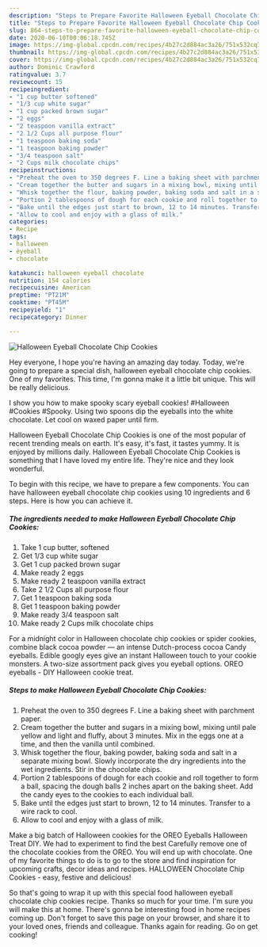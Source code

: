 ```yaml
---
description: "Steps to Prepare Favorite Halloween Eyeball Chocolate Chip Cookies"
title: "Steps to Prepare Favorite Halloween Eyeball Chocolate Chip Cookies"
slug: 864-steps-to-prepare-favorite-halloween-eyeball-chocolate-chip-cookies
date: 2020-06-10T00:06:18.745Z
image: https://img-global.cpcdn.com/recipes/4b27c2d884ac3a26/751x532cq70/halloween-eyeball-chocolate-chip-cookies-recipe-main-photo.jpg
thumbnail: https://img-global.cpcdn.com/recipes/4b27c2d884ac3a26/751x532cq70/halloween-eyeball-chocolate-chip-cookies-recipe-main-photo.jpg
cover: https://img-global.cpcdn.com/recipes/4b27c2d884ac3a26/751x532cq70/halloween-eyeball-chocolate-chip-cookies-recipe-main-photo.jpg
author: Dominic Crawford
ratingvalue: 3.7
reviewcount: 15
recipeingredient:
- "1 cup butter softened"
- "1/3 cup white sugar"
- "1 cup packed brown sugar"
- "2 eggs"
- "2 teaspoon vanilla extract"
- "2 1/2 Cups all purpose flour"
- "1 teaspoon baking soda"
- "1 teaspoon baking powder"
- "3/4 teaspoon salt"
- "2 Cups milk chocolate chips"
recipeinstructions:
- "Preheat the oven to 350 degrees F. Line a baking sheet with parchment paper."
- "Cream together the butter and sugars in a mixing bowl, mixing until pale yellow and light and fluffy, about 3 minutes. Mix in the eggs one at a time, and then the vanilla until combined."
- "Whisk together the flour, baking powder, baking soda and salt in a separate mixing bowl. Slowly incorporate the dry ingredients into the wet ingredients. Stir in the chocolate chips."
- "Portion 2 tablespoons of dough for each cookie and roll together to form a ball, spacing the dough balls 2 inches apart on the baking sheet. Add the candy eyes to the cookies to each individual ball."
- "Bake until the edges just start to brown, 12 to 14 minutes. Transfer to a wire rack to cool."
- "Allow to cool and enjoy with a glass of milk."
categories:
- Recipe
tags:
- halloween
- eyeball
- chocolate

katakunci: halloween eyeball chocolate 
nutrition: 154 calories
recipecuisine: American
preptime: "PT21M"
cooktime: "PT45M"
recipeyield: "1"
recipecategory: Dinner

---
```



![Halloween Eyeball Chocolate Chip Cookies](https://img-global.cpcdn.com/recipes/4b27c2d884ac3a26/751x532cq70/halloween-eyeball-chocolate-chip-cookies-recipe-main-photo.jpg)

Hey everyone, I hope you're having an amazing day today. Today, we're going to prepare a special dish, halloween eyeball chocolate chip cookies. One of my favorites. This time, I'm gonna make it a little bit unique. This will be really delicious.

I show you how to make spooky scary eyeball cookies! #Halloween #Cookies #Spooky. Using two spoons dip the eyeballs into the white chocolate. Let cool on waxed paper until firm.

Halloween Eyeball Chocolate Chip Cookies is one of the most popular of recent trending meals on earth. It's easy, it's fast, it tastes yummy. It is enjoyed by millions daily. Halloween Eyeball Chocolate Chip Cookies is something that I have loved my entire life. They're nice and they look wonderful.


To begin with this recipe, we have to prepare a few components. You can have halloween eyeball chocolate chip cookies using 10 ingredients and 6 steps. Here is how you can achieve it.

<!--inarticleads1-->

##### The ingredients needed to make Halloween Eyeball Chocolate Chip Cookies:

1. Take 1 cup butter, softened
1. Get 1/3 cup white sugar
1. Get 1 cup packed brown sugar
1. Make ready 2 eggs
1. Make ready 2 teaspoon vanilla extract
1. Take 2 1/2 Cups all purpose flour
1. Get 1 teaspoon baking soda
1. Get 1 teaspoon baking powder
1. Make ready 3/4 teaspoon salt
1. Make ready 2 Cups milk chocolate chips


For a midnight color in Halloween chocolate chip cookies or spider cookies, combine black cocoa powder — an intense Dutch-process cocoa Candy eyeballs. Edible googly eyes give an instant Halloween touch to your cookie monsters. A two-size assortment pack gives you eyeball options. OREO eyeballs - DIY Halloween cookie treat. 

<!--inarticleads2-->

##### Steps to make Halloween Eyeball Chocolate Chip Cookies:

1. Preheat the oven to 350 degrees F. Line a baking sheet with parchment paper.
1. Cream together the butter and sugars in a mixing bowl, mixing until pale yellow and light and fluffy, about 3 minutes. Mix in the eggs one at a time, and then the vanilla until combined.
1. Whisk together the flour, baking powder, baking soda and salt in a separate mixing bowl. Slowly incorporate the dry ingredients into the wet ingredients. Stir in the chocolate chips.
1. Portion 2 tablespoons of dough for each cookie and roll together to form a ball, spacing the dough balls 2 inches apart on the baking sheet. Add the candy eyes to the cookies to each individual ball.
1. Bake until the edges just start to brown, 12 to 14 minutes. Transfer to a wire rack to cool.
1. Allow to cool and enjoy with a glass of milk.


Make a big batch of Halloween cookies for the OREO Eyeballs Halloween Treat DIY. We had to experiment to find the best Carefully remove one of the chocolate cookies from the OREO. You will end up with chocolate. One of my favorite things to do is to go to the store and find inspiration for upcoming crafts, decor ideas and recipes. HALLOWEEN Chocolate Chip Cookies - easy, festive and delicious! 

So that's going to wrap it up with this special food halloween eyeball chocolate chip cookies recipe. Thanks so much for your time. I'm sure you will make this at home. There's gonna be interesting food in home recipes coming up. Don't forget to save this page on your browser, and share it to your loved ones, friends and colleague. Thanks again for reading. Go on get cooking!
